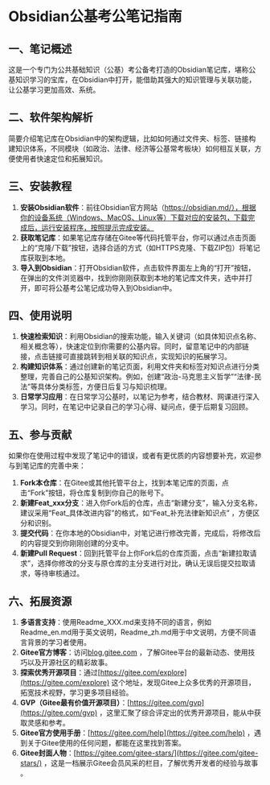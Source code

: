 # Obsidian公基考公笔记指南
## 一、笔记概述
这是一个专门为公共基础知识（公基）考公备考打造的Obsidian笔记库，堪称公基知识学习的宝库，在Obsidian中打开，能借助其强大的知识管理与关联功能，让公基学习更加高效、系统。

## 二、软件架构解析
简要介绍笔记库在Obsidian中的架构逻辑，比如如何通过文件夹、标签、链接构建知识体系，不同模块（如政治、法律、经济等公基常考板块）如何相互关联，方便使用者快速定位和拓展知识。

## 三、安装教程
1. **安装Obsidian软件**：前往Obsidian官方网站（https://obsidian.md/），根据你的设备系统（Windows、MacOS、Linux等）下载对应的安装包，下载完成后，运行安装程序，按照提示完成安装。
2. **获取笔记库**：如果笔记库存储在Gitee等代码托管平台，你可以通过点击页面上的“克隆/下载”按钮，选择合适的方式（如HTTPS克隆、下载ZIP包）将笔记库获取到本地。
3. **导入到Obsidian**：打开Obsidian软件，点击软件界面左上角的“打开”按钮，在弹出的文件浏览器中，找到你刚刚获取到本地的笔记库文件夹，选中并打开，即可将公基考公笔记成功导入到Obsidian中。

## 四、使用说明
1. **快速检索知识**：利用Obsidian的搜索功能，输入关键词（如具体知识点名称、相关概念等），快速定位到你需要的公基内容。同时，留意笔记中的内部链接，点击链接可直接跳转到相关联的知识点，实现知识的拓展学习。
2. **构建知识体系**：通过创建新的笔记页面，利用文件夹和标签对知识点进行分类整理，完善自己的公基知识架构。例如，创建“政治-马克思主义哲学”“法律-民法”等具体分类标签，方便日后复习与知识梳理。
3. **日常学习应用**：在日常学习公基时，以笔记为参考，结合教材、网课进行深入学习。同时，在笔记中记录自己的学习心得、疑问点，便于后期复习回顾。

## 五、参与贡献
如果你在使用过程中发现了笔记中的错误，或者有更优质的内容想要补充，欢迎参与到笔记库的完善中来：
1. **Fork本仓库**：在Gitee或其他托管平台上，找到本笔记库的页面，点击“Fork”按钮，将仓库复制到你自己的账号下。
2. **新建Feat_xxx分支**：进入你Fork后的仓库，点击“新建分支”，输入分支名称，建议采用“Feat_具体改进内容”的格式，如“Feat_补充法律新知识点” ，方便区分和识别。
3. **提交代码**：在你本地的Obsidian中，对笔记进行修改完善，完成后，将修改后的内容提交到你刚刚创建的分支中。
4. **新建Pull Request**：回到托管平台上你Fork后的仓库页面，点击“新建拉取请求”，选择你修改的分支与原仓库的主分支进行对比，确认无误后提交拉取请求，等待审核通过。

## 六、拓展资源
1. **多语言支持**：使用Readme_XXX.md来支持不同的语言，例如Readme_en.md用于英文说明，Readme_zh.md用于中文说明，方便不同语言背景的学习者使用。
2. **Gitee官方博客**：访问[blog.gitee.com](https://blog.gitee.com) ，了解Gitee平台的最新动态、使用技巧以及开源社区的精彩故事。
3. **探索优秀开源项目**：通过[https://gitee.com/explore](https://gitee.com/explore) 这个地址，发现Gitee上众多优秀的开源项目，拓宽技术视野，学习更多项目经验。
4. **GVP（Gitee最有价值开源项目）**：[https://gitee.com/gvp](https://gitee.com/gvp) ，这里汇聚了综合评定出的优秀开源项目，能从中获取灵感和参考。
5. **Gitee官方使用手册**：[https://gitee.com/help](https://gitee.com/help) ，遇到关于Gitee使用的任何问题，都能在这里找到答案。
6. **Gitee封面人物**：[https://gitee.com/gitee-stars/](https://gitee.com/gitee-stars/) ，这是一档展示Gitee会员风采的栏目，了解优秀开发者的经验与故事 。 